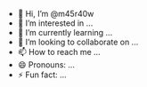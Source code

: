- 👋 Hi, I’m @m45r40w
- 👀 I’m interested in ...
- 🌱 I’m currently learning ...
- 💞️ I’m looking to collaborate on ...
- 📫 How to reach me ...
- 😄 Pronouns: ...
- ⚡ Fun fact: ...

<!---
m45r40w/m45r40w is a ✨ special ✨ repository because its `README.md` (this file) appears on your GitHub profile.
You can click the Preview link to take a look at your changes.
--->

